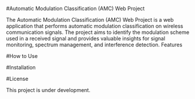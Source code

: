 #Automatic Modulation Classification (AMC) Web Project

The Automatic Modulation Classification (AMC) Web Project is a web application that performs automatic modulation classification on wireless communication signals. The project aims to identify the modulation scheme used in a received signal and provides valuable insights for signal monitoring, spectrum management, and interference detection.
Features

#How to Use

#Installation

#License

This project is under development.
